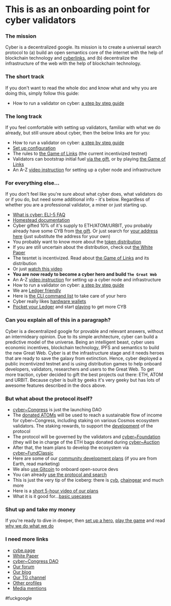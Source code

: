 # This is as an onboarding point for cyber validators

### The mission
Cyber is a decentralized google. Its mission is to create a universal search protocol to (a) build an open semantics core of the internet with the help of blockchain technology and [cyberlinks](https://github.com/cybercongress/congress/blob/master/ecosystem/ELI-5%20FAQ.md#what-are-cyberlinks), and (b) decentralize the infrastructure of the web with the help of blockchain technology.

### The short track
If you don't want to read the whole doc and know what and why you are doing this, simply follow this guide:
- How to run a validator on cyber: [a step by step guide](https://cybercongress.ai/docs/go-cyber/run_validator/)

### The long track
If you feel comfortable with setting up validators, familiar with what we do already, but still unsure about cyber, then the below links are for you:
- How to run a validator on cyber: [a step by step guide](https://cybercongress.ai/docs/go-cyber/run_validator/)
- [Set up configuration](https://cybercongress.ai/docs/go-cyber/setup_cyberd_configuration/)
- The rules to [the Game of Links](https://cybercongress.ai/game-of-links/) (the current incentivized testnet)
- Validators can bootstrap initial fuel [via the gift](https://github.com/cybercongress/congress/blob/master/ecosystem/Gift%20FAQ%20and%20general%20gift%20information.md), or by playing [the Game of Links](https://cyber.page/gol) 
- An A-Z [video instruction](https://www.youtube.com/watch?v=KUZagDJRstc&feature=youtu.be) for 
setting up a cyber node and infrastructure 

### For everything else... 
If you don't feel like you're sure about what cyber does, what validators do or if you do, but need some additional info - it's below. Regardless of whether you are a professional validator, a miner or just starting up.
- [What is cyber: ELI-5 FAQ](https://github.com/cybercongress/congress/blob/master/ecosystem/ELI-5%20FAQ.md)
- [Homestead documentation](https://github.com/cybercongress/congress/blob/master/ecosystem/Cyber%20Homestead%20doc.md)
- Cyber gifted 10% of it's supply to ETH/ATOM/URBIT, you probably already have some CYB from [the gift](https://github.com/cybercongress/congress/blob/master/ecosystem/Gift%20FAQ%20and%20general%20gift%20information.md).
Or just search for [your address here](https://cyber.page/gift/0x742d35cc6634c0532925a3b844bc454e4438f44e) (just substitute the address for your own)
- You probably want to know more about the [token distribution](https://github.com/cybercongress/congress/blob/master/ecosystem/Cyber%20Homestead%20doc.md#cyb-and-thc)
- If you are still uncertain about the distribution, check out [the White Paper](https://ipfs.io/ipfs/QmQ1Vong13MDNxixDyUdjniqqEj8sjuNEBYMyhQU4gQgq3)
- The tesntet is incentivized. Read about [the Game of Links](https://cybercongress.ai/game-of-links/) and its distribution
- Or just [watch this video](https://www.youtube.com/watch?v=mcCn_-GMO_k)
- **You are now ready to become a cyber hero and build `The Great Web`**
- An A-Z [video instruction](https://www.youtube.com/watch?v=KUZagDJRstc&feature=youtu.be) for 
setting up a cyber node and infrastructure 
- How to run a validator on cyber: [a step by step guide](https://cybercongress.ai/docs/go-cyber/run_validator/)
- We are [Ledger friendly](https://cybercongress.ai/docs/go-cyber/validator_launch_with_tendermintkms_and_ledger/)
- Here is [the CLI command list](https://cybercongress.ai/docs/go-cyber/ultimate-commands-guide/) to take care of your hero
- Cyber really likes [hardware wallets](https://cybercongress.ai/docs/go-cyber/cyberd_ledger_guide/)
- [Pocket your Ledger](https://cyber.page/pocket) and start [playing](https://cyber.page/gol) to get more CYB

### Can you explain all of this in a paragraph?
Cyber is a decentralized google for provable and relevant answers, without an intermideary opinion. Due to its simple architecture, cyber can build a predictive model of the universe. Being an intelligent beast, cyber uses economic incentives, blockchain technology, IPFS and semantics to build the new Great Web. Cyber is at the infrastructure stage and it needs heroes that are ready to save the galaxy from extinction. Hence, cyber deployed a public incentivized testnet and is using distribution games to help onboard developers, validators, researchers and users to the Great Web. To get more traction, cyber decided to gift the best projects out there: ETH, ATOM and URBIT. Because cyber is built by geeks it's very geeky but has lots of awesome features described in the docs above.

### But what about the protocol itself?
- [cyber~Congress](https://github.com/cybercongress/congress/blob/master/ecosystem/Cyber%20Homestead%20doc.md#the-cybercongress-dao-and-its-role) is just the launching DAO
- The [donated ATOMs](https://cyber.page/gol/takeoff) will be used to reach a sustainable flow of income for cyber~Congress, including staking on various Cosmos ecosystem validators. The staking rewards, to support the [development](https://github.com/orgs/cybercongress/projects/2) of the protocol 
- The protocol will be governed by the validators and [cyber~Foundation](https://github.com/cybercongress/cyber-foundation) (they will be in charge of the ETH bags donated during [cyber~Auction](https://github.com/cybercongress/congress/blob/master/ecosystem/Cyber%20Homestead%20doc.md#cyberauction-or-auction)
- After that, the team plans to develop the ecosystem via [cyber~FundClassic](https://github.com/cybercongress/congress/blob/master/ecosystem/Cyber%20Homestead%20doc.md#cybermetagalaxy) 
- Here are some of our [community development plans](https://github.com/cybercongress/congress/blob/master/ecosystem/cyber~Ecosystem%20development%20paper.md) (if you are from Earth, read marketing)
- We also [use Gitcoin](https://gitcoin.co/cybercongress) to onboard open-source devs
- You can already [use the protocol and search](https://cyber.page/brain)
- This is just the very tip of the iceberg: there is [cyb](https://github.com/cybercongress/cyb), [chaingear](https://github.com/cybercongress/chaingear) and much more
- Here is a [short 5-hour video of our plans](https://www.youtube.com/watch?v=tpoKq-fCXhM)
- What it is it good for...[basic usecases](https://github.com/cybercongress/congress/blob/master/ecosystem/usecases.md)

### Shut up and take my money
If you're ready to dive in deeper, then [set up a hero](https://cybercongress.ai/docs/go-cyber/run_validator/), 
[play the game](https://cyber.page/gol/) and read [why we do what we do](https://github.com/cybercongress/congress/blob/master/README.md)

### I need more links
- [cybe.page](https://cyber.page/)
- [White Paper](https://ipfs.io/ipfs/QmQ1Vong13MDNxixDyUdjniqqEj8sjuNEBYMyhQU4gQgq3)
- [cyber~Congress DAO](https://cybercongress.ai/)
- [Our forum](http://ai.cybercongress.ai/)
- [Our blog](https://cybercongress.ai/post)
- [Our TG channel](https://t.me/fuckgoogle)
- [Other profiles](https://github.com/cybercongress/congress/blob/master/ecosystem/Cyber%20Homestead%20doc.md#public-profiles)
- [Media mentions](https://ai.cybercongress.ai/t/mentions-of-the-beast-in-the-wild-any-links-that-mention-cyber-cyb-etc-are-a-fair-game/40/34)


#fuckgoogle 
